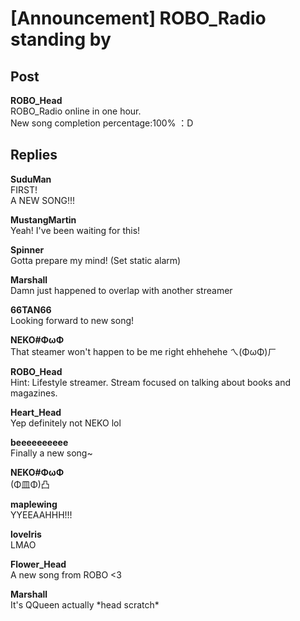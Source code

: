 # [Announcement] ROBO_Radio standing by
## Post
**ROBO_Head**<br>
ROBO\_Radio online in one hour. <br>
New song completion percentage:100% ：D


## Replies
**SuduMan**<br>
FIRST!<br>
A NEW SONG!!!

**MustangMartin**<br>
Yeah! I've been waiting for this!

**Spinner**<br>
Gotta prepare my mind! (Set static alarm)

**Marshall**<br>
Damn just happened to overlap with another streamer

**66TAN66**<br>
Looking forward to new song!

**NEKO#ΦωΦ**<br>
That steamer won't happen to be me right ehhehehe ㄟ(ΦωΦ)ㄏ

**ROBO_Head**<br>
Hint: Lifestyle streamer. Stream focused on talking about books and magazines. 

**Heart_Head**<br>
Yep definitely not NEKO lol

**beeeeeeeeee**<br>
Finally a new song~

**NEKO#ΦωΦ**<br>
(Φ皿Φ)凸

**maplewing**<br>
YYEEAAHHH!!!

**loveIris**<br>
LMAO

**Flower_Head**<br>
A new song from ROBO <3

**Marshall**<br>
It's QQueen actually \*head scratch\*


